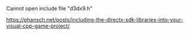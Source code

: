 Cannot open include file "d3dx9.h"

https://phansch.net/posts/including-the-directx-sdk-libraries-into-your-visual-cpp-game-project/
